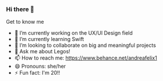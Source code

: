 ### Hi there 👋

Get to know me

- 🔭 I’m currently working on the UX/UI Design field
- 🌱 I’m currently learning Swift
- 👯 I’m looking to collaborate on big and meaningful projects
- 💬 Ask me about Legos!
- 📫 How to reach me: https://www.behance.net/andreafelix1
- 😄 Pronouns: she/her
- ⚡ Fun fact: I'm 20!!
